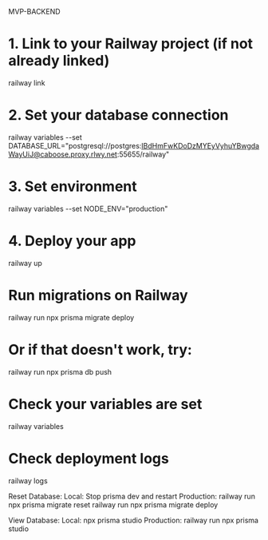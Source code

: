 MVP-BACKEND


# 1. Link to your Railway project (if not already linked)
railway link

# 2. Set your database connection
railway variables --set DATABASE_URL="postgresql://postgres:IBdHmFwKDoDzMYEyVyhuYBwgdaWayUiJ@caboose.proxy.rlwy.net:55655/railway"

# 3. Set environment
railway variables --set NODE_ENV="production"

# 4. Deploy your app
railway up



# Run migrations on Railway
railway run npx prisma migrate deploy

# Or if that doesn't work, try:
railway run npx prisma db push


# Check your variables are set
railway variables

# Check deployment logs
railway logs

Reset Database:
Local: Stop prisma dev and restart
Production:
railway run npx prisma migrate reset
railway run npx prisma migrate deploy


View Database:
Local: npx prisma studio
Production: railway run npx prisma studio


